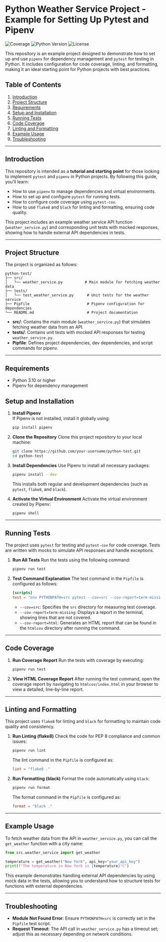 # Python Weather Service Project - Example for Setting Up Pytest and Pipenv

![Coverage](https://img.shields.io/badge/Coverage-90%25-brightgreen)
![Python Version](https://img.shields.io/badge/Python-3.10-blue)
![License](https://img.shields.io/badge/License-MIT-green)

This repository is an example project designed to demonstrate how to set up and use `pipenv` for dependency management and `pytest` for testing in Python. It includes configuration for code coverage, linting, and formatting, making it an ideal starting point for Python projects with best practices.

## Table of Contents

1. [Introduction](#introduction)
2. [Project Structure](#project-structure)
3. [Requirements](#requirements)
4. [Setup and Installation](#setup-and-installation)
5. [Running Tests](#running-tests)
6. [Code Coverage](#code-coverage)
7. [Linting and Formatting](#linting-and-formatting)
8. [Example Usage](#example-usage)
9. [Troubleshooting](#troubleshooting)

---

## Introduction

This repository is intended as a **tutorial and starting point** for those looking to implement `pytest` and `pipenv` in Python projects. By following this guide, you'll learn:

- How to use `pipenv` to manage dependencies and virtual environments.
- How to set up and configure `pytest` for running tests.
- How to configure code coverage using `pytest-cov`.
- How to use `flake8` and `black` for linting and formatting, ensuring code quality.

This project includes an example weather service API function (`weather_service.py`) and corresponding unit tests with mocked responses, showing how to handle external API dependencies in tests.

---

## Project Structure

The project is organized as follows:

```plaintext
python-test/
├── src/
│   └── weather_service.py          # Main module for fetching weather data
├── tests/
│   └── test_weather_service.py      # Unit tests for the weather service
├── Pipfile                          # Pipenv configuration for dependencies
└── README.md                        # Project documentation
```

- **src/**: Contains the main module (`weather_service.py`) that simulates fetching weather data from an API.
- **tests/**: Contains unit tests with mocked API responses for testing `weather_service.py`.
- **Pipfile**: Defines project dependencies, dev dependencies, and script commands for pipenv.

---

## Requirements

- Python 3.10 or higher
- Pipenv for dependency management

## Setup and Installation

1. **Install Pipenv**  
   If Pipenv is not installed, install it globally using:

   ```bash
   pip install pipenv
   ```

2. **Clone the Repository**
   Clone this project repository to your local machine:

   ```bash
   git clone https://github.com/your-username/python-test.git
   cd python-test
   ```

3. **Install Dependencies**
   Use Pipenv to install all necessary packages:

   ```bash
   pipenv install --dev
   ```

   This installs both regular and development dependencies (such as `pytest`, `flake8`, and `black`).

4. **Activate the Virtual Environment**
   Activate the virtual environment created by Pipenv:
   ```bash
   pipenv shell
   ```

---

## Running Tests

The project uses `pytest` for testing and `pytest-cov` for code coverage. Tests are written with mocks to simulate API responses and handle exceptions.

1. **Run All Tests**
   Run the tests using the following command:

   ```bash
   pipenv run test
   ```

2. **Test Command Explanation**
   The test command in the `Pipfile` is configured as follows:
   ```toml
   [scripts]
   test = "env PYTHONPATH=src pytest --cov=src --cov-report=term-missing --cov-report=html"
   ```
   - `--cov=src`: Specifies the `src` directory for measuring test coverage.
   - `--cov-report=term-missing`: Displays a report in the terminal, showing lines that are not covered.
   - `--cov-report=html`: Generates an HTML report that can be found in the `htmlcov` directory after running the command.

---

## Code Coverage

1. **Run Coverage Report**
   Run the tests with coverage by executing:

   ```bash
   pipenv run test
   ```

2. **View HTML Coverage Report**
   After running the test command, open the coverage report by navigating to `htmlcov/index.html` in your browser to view a detailed, line-by-line report.

---

## Linting and Formatting

This project uses `flake8` for linting and `black` for formatting to maintain code quality and consistency.

1. **Run Linting (flake8)**
   Check the code for PEP 8 compliance and common issues:

   ```bash
   pipenv run lint
   ```

   The lint command in the `Pipfile` is configured as:

   ```toml
   lint = "flake8 ."
   ```

2. **Run Formatting (black)**
   Format the code automatically using `black`:
   ```bash
   pipenv run format
   ```
   The format command in the `Pipfile` is configured as:
   ```toml
   format = "black ."
   ```

---

## Example Usage

To fetch weather data from the API in `weather_service.py`, you can call the `get_weather` function with a city name:

```python
from src.weather_service import get_weather

temperature = get_weather("New York", api_key="your_api_key")
print(f"The temperature in New York is {temperature}°C")
```

This example demonstrates handling external API dependencies by using mock data in the tests, allowing you to understand how to structure tests for functions with external dependencies.

---

## Troubleshooting

- **Module Not Found Error**: Ensure `PYTHONPATH=src` is correctly set in the `Pipfile` test script.
- **Request Timeout**: The API call in `weather_service.py` has a timeout set; adjust this as necessary depending on network conditions.

